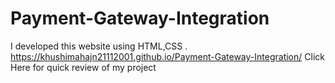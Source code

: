 # Payment-Gateway-Integration
I developed this website using HTML,CSS .
https://khushimahajn21112001.github.io/Payment-Gateway-Integration/ Click Here for quick review of my project
